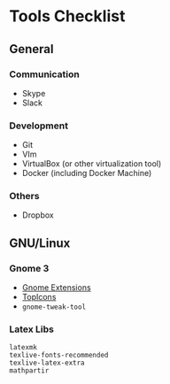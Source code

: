 # Tools Checklist

## General

### Communication
* Skype
* Slack

### Development
* Git
* VIm
* VirtualBox (or other virtualization tool)
* Docker (including Docker Machine)

### Others
* Dropbox

## GNU/Linux

### Gnome 3
* [Gnome Extensions](https://extensions.gnome.org/)
* [TopIcons](https://extensions.gnome.org/extension/1031/topicons/)
* `gnome-tweak-tool`

### Latex Libs
```
latexmk
texlive-fonts-recommended
texlive-latex-extra
mathpartir
```
